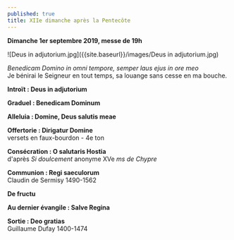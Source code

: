 ```yaml
---
published: true
title: XIIe dimanche après la Pentecôte
---
```

**Dimanche 1er septembre 2019, messe de 19h**

![Deus in adjutorium.jpg]({{site.baseurl}}/images/Deus in adjutorium.jpg)

*Benedicam Domino in omni tempore, semper laus ejus in ore meo*  
Je bénirai le Seigneur en tout temps, sa louange sans cesse en ma bouche.

**Introït : Deus in adjutorium**  

**Graduel : Benedicam Dominum**

**Alleluia : Domine, Deus salutis meae**

**Offertorie : Dirigatur Domine**  
versets en faux-bourdon - 4e ton

**Consécration : O salutaris Hostia**  
d'après *Si doulcement* anonyme XVe *ms de Chypre*

**Communion : Regi saeculorum**  
Claudin de Sermisy 1490-1562

**De fructu**

**Au dernier évangile : Salve Regina**  

**Sortie : Deo gratias**  
Guillaume Dufay 1400-1474

